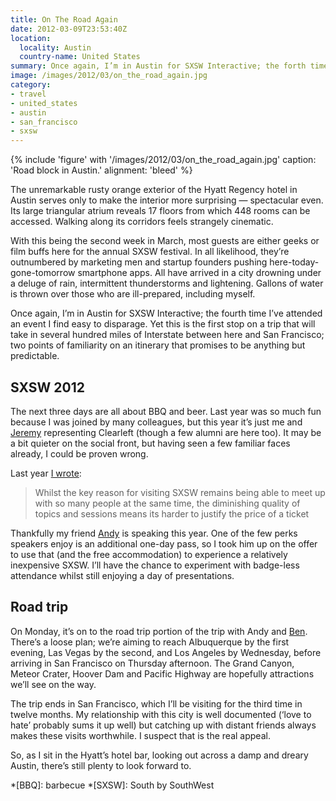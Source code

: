 ```yaml
---
title: On The Road Again
date: 2012-03-09T23:53:40Z
location:
  locality: Austin
  country-name: United States
summary: Once again, I’m in Austin for SXSW Interactive; the forth time I’ve attended an event I find easy to disparage. Yet this is the first stop on a trip that will take in several hundred miles of Interstate highway between here and San Francisco; two points of familiarity on an itinerary that promises to be anything but predictable.
image: /images/2012/03/on_the_road_again.jpg
category:
- travel
- united_states
- austin
- san_francisco
- sxsw
---
```

{% include 'figure' with '/images/2012/03/on_the_road_again.jpg'
  caption: 'Road block in Austin.'
  alignment: 'bleed'
%}

The unremarkable rusty orange exterior of the Hyatt Regency hotel in Austin serves only to make the interior more surprising — spectacular even. Its large triangular atrium reveals 17 floors from which 448 rooms can be accessed. Walking along its corridors feels strangely cinematic.

With this being the second week in March, most guests are either geeks or film buffs here for the annual SXSW festival. In all likelihood, they’re outnumbered by marketing men and startup founders pushing here-today-gone-tomorrow smartphone apps. All have arrived in a city drowning under a deluge of rain, intermittent thunderstorms and lightening. Gallons of water is thrown over those who are ill-prepared, including myself.

Once again, I’m in Austin for SXSW Interactive; the fourth time I’ve attended an event I find easy to disparage. Yet this is the first stop on a trip that will take in several hundred miles of Interstate between here and San Francisco; two points of familiarity on an itinerary that promises to be anything but predictable.

## SXSW 2012

The next three days are all about BBQ and beer. Last year was so much fun because I was joined by many colleagues, but this year it’s just me and [Jeremy][1] representing Clearleft (though a few alumni are here too). It may be a bit quieter on the social front, but having seen a few familiar faces already, I could be proven wrong.

Last year [I wrote][2]:

> Whilst the key reason for visiting SXSW remains being able to meet up with so many people at the same time, the diminishing quality of topics and sessions means its harder to justify the price of a ticket

Thankfully my friend [Andy][3] is speaking this year. One of the few perks speakers enjoy is an additional one-day pass, so I took him up on the offer to use that (and the free accommodation) to experience a relatively inexpensive SXSW. I’ll have the chance to experiment with badge-less attendance whilst still enjoying a day of presentations.

## Road trip

On Monday, it’s on to the road trip portion of the trip with Andy and [Ben][4]. There’s a loose plan; we’re aiming to reach Albuquerque by the first evening, Las Vegas by the second, and Los Angeles by Wednesday, before arriving in San Francisco on Thursday afternoon. The Grand Canyon, Meteor Crater, Hoover Dam and Pacific Highway are hopefully attractions we’ll see on the way.

The trip ends in San Francisco, which I’ll be visiting for the third time in twelve months. My relationship with this city is well documented (‘love to hate’ probably sums it up well) but catching up with distant friends always makes these visits worthwhile. I suspect that is the real appeal.

So, as I sit in the Hyatt’s hotel bar, looking out across a damp and dreary Austin, there’s still plenty to look forward to.

[1]: https://adactio.com/
[2]: /2011/03/sxsw
[3]: http://andyhume.net/
[4]: http://benbarnett.net/

*[BBQ]: barbecue
*[SXSW]: South by SouthWest
